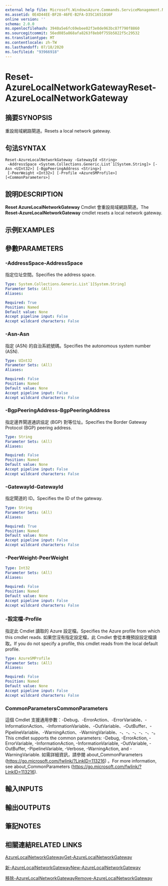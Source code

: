 ```yaml
---
external help file: Microsoft.WindowsAzure.Commands.ServiceManagement.Network.dll-Help.xml
ms.assetid: 0E4D44EE-BF28-46FE-B2FA-D35C1651016F
online version: ''
schema: 2.0.0
ms.openlocfilehash: 3940a5e6fc69ebee02f3e0de963bc87f790f8860
ms.sourcegitcommit: 56ed085a868afa8263f8eb0f755b5822f5c29532
ms.translationtype: MT
ms.contentlocale: zh-TW
ms.lasthandoff: 07/18/2020
ms.locfileid: "93966918"
---
```

# <span data-ttu-id="9a3a1-101">Reset-AzureLocalNetworkGateway</span><span class="sxs-lookup"><span data-stu-id="9a3a1-101">Reset-AzureLocalNetworkGateway</span></span>

## <span data-ttu-id="9a3a1-102">摘要</span><span class="sxs-lookup"><span data-stu-id="9a3a1-102">SYNOPSIS</span></span>
<span data-ttu-id="9a3a1-103">重設局域網路閘道。</span><span class="sxs-lookup"><span data-stu-id="9a3a1-103">Resets a local network gateway.</span></span>

## <span data-ttu-id="9a3a1-104">句法</span><span class="sxs-lookup"><span data-stu-id="9a3a1-104">SYNTAX</span></span>

```
Reset-AzureLocalNetworkGateway -GatewayId <String>
 -AddressSpace <System.Collections.Generic.List`1[System.String]> [-Asn <UInt32>] [-BgpPeeringAddress <String>]
 [-PeerWeight <Int32>] [-Profile <AzureSMProfile>] [<CommonParameters>]
```

## <span data-ttu-id="9a3a1-105">說明</span><span class="sxs-lookup"><span data-stu-id="9a3a1-105">DESCRIPTION</span></span>
<span data-ttu-id="9a3a1-106">**Reset AzureLocalNetworkGateway** Cmdlet 會重設局域網路閘道。</span><span class="sxs-lookup"><span data-stu-id="9a3a1-106">The **Reset-AzureLocalNetworkGateway** cmdlet resets a local network gateway.</span></span>

## <span data-ttu-id="9a3a1-107">示例</span><span class="sxs-lookup"><span data-stu-id="9a3a1-107">EXAMPLES</span></span>

## <span data-ttu-id="9a3a1-108">參數</span><span class="sxs-lookup"><span data-stu-id="9a3a1-108">PARAMETERS</span></span>

### <span data-ttu-id="9a3a1-109">-AddressSpace</span><span class="sxs-lookup"><span data-stu-id="9a3a1-109">-AddressSpace</span></span>
<span data-ttu-id="9a3a1-110">指定位址空間。</span><span class="sxs-lookup"><span data-stu-id="9a3a1-110">Specifies the address space.</span></span>

```yaml
Type: System.Collections.Generic.List`1[System.String]
Parameter Sets: (All)
Aliases: 

Required: True
Position: Named
Default value: None
Accept pipeline input: False
Accept wildcard characters: False
```

### <span data-ttu-id="9a3a1-111">-Asn</span><span class="sxs-lookup"><span data-stu-id="9a3a1-111">-Asn</span></span>
<span data-ttu-id="9a3a1-112">指定 (ASN) 的自治系統號碼。</span><span class="sxs-lookup"><span data-stu-id="9a3a1-112">Specifies the autonomous system number (ASN).</span></span>

```yaml
Type: UInt32
Parameter Sets: (All)
Aliases: 

Required: False
Position: Named
Default value: None
Accept pipeline input: False
Accept wildcard characters: False
```

### <span data-ttu-id="9a3a1-113">-BgpPeeringAddress</span><span class="sxs-lookup"><span data-stu-id="9a3a1-113">-BgpPeeringAddress</span></span>
<span data-ttu-id="9a3a1-114">指定邊界閘道通訊協定 (BGP) 對等位址。</span><span class="sxs-lookup"><span data-stu-id="9a3a1-114">Specifies the Border Gateway Protocol (BGP) peering address.</span></span>

```yaml
Type: String
Parameter Sets: (All)
Aliases: 

Required: False
Position: Named
Default value: None
Accept pipeline input: False
Accept wildcard characters: False
```

### <span data-ttu-id="9a3a1-115">-GatewayId</span><span class="sxs-lookup"><span data-stu-id="9a3a1-115">-GatewayId</span></span>
<span data-ttu-id="9a3a1-116">指定閘道的 ID。</span><span class="sxs-lookup"><span data-stu-id="9a3a1-116">Specifies the ID of the gateway.</span></span>

```yaml
Type: String
Parameter Sets: (All)
Aliases: 

Required: True
Position: Named
Default value: None
Accept pipeline input: False
Accept wildcard characters: False
```

### <span data-ttu-id="9a3a1-117">-PeerWeight</span><span class="sxs-lookup"><span data-stu-id="9a3a1-117">-PeerWeight</span></span>
```yaml
Type: Int32
Parameter Sets: (All)
Aliases: 

Required: False
Position: Named
Default value: None
Accept pipeline input: False
Accept wildcard characters: False
```

### <span data-ttu-id="9a3a1-118">-設定檔</span><span class="sxs-lookup"><span data-stu-id="9a3a1-118">-Profile</span></span>
<span data-ttu-id="9a3a1-119">指定此 Cmdlet 讀取的 Azure 設定檔。</span><span class="sxs-lookup"><span data-stu-id="9a3a1-119">Specifies the Azure profile from which this cmdlet reads.</span></span> <span data-ttu-id="9a3a1-120">如果您沒有指定設定檔，此 Cmdlet 會從本機預設設定檔讀取。</span><span class="sxs-lookup"><span data-stu-id="9a3a1-120">If you do not specify a profile, this cmdlet reads from the local default profile.</span></span>

```yaml
Type: AzureSMProfile
Parameter Sets: (All)
Aliases: 

Required: False
Position: Named
Default value: None
Accept pipeline input: False
Accept wildcard characters: False
```

### <span data-ttu-id="9a3a1-121">CommonParameters</span><span class="sxs-lookup"><span data-stu-id="9a3a1-121">CommonParameters</span></span>
<span data-ttu-id="9a3a1-122">這個 Cmdlet 支援通用參數：-Debug、-ErrorAction、-ErrorVariable、-InformationAction、-InformationVariable、-OutVariable、-OutBuffer、-PipelineVariable、-WarningAction、-WarningVariable、-、-、-、-、-、-。</span><span class="sxs-lookup"><span data-stu-id="9a3a1-122">This cmdlet supports the common parameters: -Debug, -ErrorAction, -ErrorVariable, -InformationAction, -InformationVariable, -OutVariable, -OutBuffer, -PipelineVariable, -Verbose, -WarningAction, and -WarningVariable.</span></span> <span data-ttu-id="9a3a1-123">如需詳細資訊，請參閱 about_CommonParameters (https://go.microsoft.com/fwlink/?LinkID=113216) 。</span><span class="sxs-lookup"><span data-stu-id="9a3a1-123">For more information, see about_CommonParameters (https://go.microsoft.com/fwlink/?LinkID=113216).</span></span>

## <span data-ttu-id="9a3a1-124">輸入</span><span class="sxs-lookup"><span data-stu-id="9a3a1-124">INPUTS</span></span>

## <span data-ttu-id="9a3a1-125">輸出</span><span class="sxs-lookup"><span data-stu-id="9a3a1-125">OUTPUTS</span></span>

## <span data-ttu-id="9a3a1-126">筆記</span><span class="sxs-lookup"><span data-stu-id="9a3a1-126">NOTES</span></span>

## <span data-ttu-id="9a3a1-127">相關連結</span><span class="sxs-lookup"><span data-stu-id="9a3a1-127">RELATED LINKS</span></span>

[<span data-ttu-id="9a3a1-128">AzureLocalNetworkGateway</span><span class="sxs-lookup"><span data-stu-id="9a3a1-128">Get-AzureLocalNetworkGateway</span></span>](./Get-AzureLocalNetworkGateway.md)

[<span data-ttu-id="9a3a1-129">新-AzureLocalNetworkGateway</span><span class="sxs-lookup"><span data-stu-id="9a3a1-129">New-AzureLocalNetworkGateway</span></span>](./New-AzureLocalNetworkGateway.md)

[<span data-ttu-id="9a3a1-130">移除-AzureLocalNetworkGateway</span><span class="sxs-lookup"><span data-stu-id="9a3a1-130">Remove-AzureLocalNetworkGateway</span></span>](./Remove-AzureLocalNetworkGateway.md)


